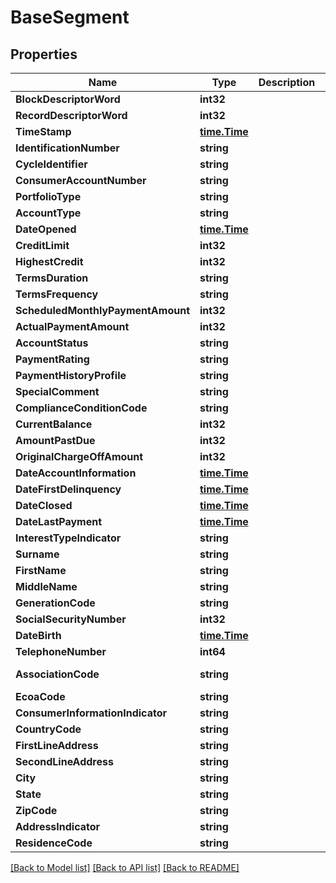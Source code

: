 # BaseSegment

## Properties

Name | Type | Description | Notes
------------ | ------------- | ------------- | -------------
**BlockDescriptorWord** | **int32** |  | [optional] 
**RecordDescriptorWord** | **int32** |  | 
**TimeStamp** | [**time.Time**](time.Time.md) |  | [optional] 
**IdentificationNumber** | **string** |  | 
**CycleIdentifier** | **string** |  | [optional] 
**ConsumerAccountNumber** | **string** |  | 
**PortfolioType** | **string** |  | [optional] 
**AccountType** | **string** |  | 
**DateOpened** | [**time.Time**](time.Time.md) |  | [optional] 
**CreditLimit** | **int32** |  | [optional] 
**HighestCredit** | **int32** |  | 
**TermsDuration** | **string** |  | 
**TermsFrequency** | **string** |  | [optional] 
**ScheduledMonthlyPaymentAmount** | **int32** |  | [optional] 
**ActualPaymentAmount** | **int32** |  | [optional] 
**AccountStatus** | **string** |  | 
**PaymentRating** | **string** |  | [optional] 
**PaymentHistoryProfile** | **string** |  | 
**SpecialComment** | **string** |  | [optional] 
**ComplianceConditionCode** | **string** |  | [optional] 
**CurrentBalance** | **int32** |  | 
**AmountPastDue** | **int32** |  | [optional] 
**OriginalChargeOffAmount** | **int32** |  | [optional] 
**DateAccountInformation** | [**time.Time**](time.Time.md) |  | 
**DateFirstDelinquency** | [**time.Time**](time.Time.md) |  | [optional] 
**DateClosed** | [**time.Time**](time.Time.md) |  | [optional] 
**DateLastPayment** | [**time.Time**](time.Time.md) |  | [optional] 
**InterestTypeIndicator** | **string** |  | [optional] 
**Surname** | **string** |  | 
**FirstName** | **string** |  | 
**MiddleName** | **string** |  | [optional] 
**GenerationCode** | **string** |  | [optional] 
**SocialSecurityNumber** | **int32** |  | 
**DateBirth** | [**time.Time**](time.Time.md) |  | 
**TelephoneNumber** | **int64** |  | [optional] 
**AssociationCode** | **string** |  | [Canada Only]
**EcoaCode** | **string** |  | 
**ConsumerInformationIndicator** | **string** |  | [optional] 
**CountryCode** | **string** |  | [optional] 
**FirstLineAddress** | **string** |  | 
**SecondLineAddress** | **string** |  | [optional] 
**City** | **string** |  | [optional] 
**State** | **string** |  | 
**ZipCode** | **string** |  | 
**AddressIndicator** | **string** |  | [optional] 
**ResidenceCode** | **string** |  | [optional] 

[[Back to Model list]](../README.md#documentation-for-models) [[Back to API list]](../README.md#documentation-for-api-endpoints) [[Back to README]](../README.md)


